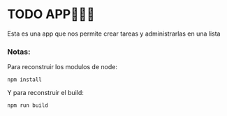 # TODO APP👨🏻‍💻

Esta es una app que nos permite crear tareas y administrarlas en una lista

### Notas:

Para reconstruir los modulos de node:

```
npm install
```

Y para reconstruir el build:

```
npm run build
```
